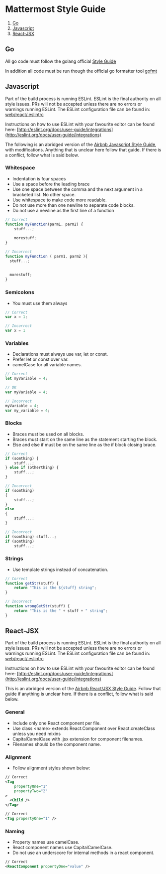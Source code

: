 # Mattermost Style Guide

1. [Go](#go)
2. [Javascript](#javascript)
3. [React-JSX](#react-jsx)


## Go

All go code must follow the golang official [Style Guide](https://golang.org/doc/effective_go.html)

In addition all code must be run though the official go formatter tool [gofmt](https://golang.org/cmd/gofmt/)


## Javascript

Part of the build process is running ESLint. ESLint is the final authority on all style issues. PRs will not be accepted unless there are no errors or warnings running ESLint. The ESLint configuration file can be found in: [web/react/.eslintrc](https://github.com/mattermost/platform/blob/master/web/react/.eslintrc.json)

Instructions on how to use ESLint with your favourite editor can be found here: [http://eslint.org/docs/user-guide/integrations](http://eslint.org/docs/user-guide/integrations)

The following is an abridged version of the [Airbnb Javascript Style Guide](https://github.com/airbnb/javascript/blob/master/README.md#airbnb-javascript-style-guide-), with modifications. Anything that is unclear here follow that guide. If there is a conflict, follow what is said below. 

### Whitespace

- Indentation is four spaces
- Use a space before the leading brace
- Use one space between the comma and the next argument in a bracketed list. No other space.
- Use whitespace to make code more readable.
- Do not use more than one newline to separate code blocks. 
- Do not use a newline as the first line of a function

```javascript
// Correct
function myFunction(parm1, parm2) {
    stuff...;
  
    morestuff;
}

// Incorrect
function myFunction ( parm1, parm2 ){
  stuff...;
    
    
  morestuff;
}

```

### Semicolons

- You must use them always

```javascript
// Correct
var x = 1;

// Incorrect
var x = 1
```

### Variables

- Declarations must always use var, let or const.
- Prefer let or const over var.
- camelCase for all variable names.

```javascript
// Correct
let myVariable = 4;

// OK
var myVariable = 4;

// Incorrect
myVariable = 4;
var my_variable = 4;
```

### Blocks

- Braces must be used on all blocks.
- Braces must start on the same line as the statement starting the block.
- Else and else if must be on the same line as the if block closing brace.

```javascript
// Correct
if (somthing) {
    stuff...;
} else if (otherthing) {
    stuff...;
}

// Incorrect
if (somthing)
{
    stuff...;
}
else
{
    stuff...;
}

// Incorrect
if (somthing) stuff...;
if (somthing)
    stuff...;

```

### Strings

- Use template strings instead of concatenation.

```javascript
// Correct
function getStr(stuff) {
    return "This is the ${stuff} string";
}

// Incorrect
function wrongGetStr(stuff) {
    return "This is the " + stuff + " string";
}
```

## React-JSX

Part of the build process is running ESLint. ESLint is the final authority on all style issues. PRs will not be accepted unless there are no errors or warnings running ESLint. The ESLint configuration file can be found in: [web/react/.eslintrc](https://github.com/mattermost/platform/blob/master/web/react/.eslintrc.json)

Instructions on how to use ESLint with your favourite editor can be found here: [http://eslint.org/docs/user-guide/integrations](http://eslint.org/docs/user-guide/integrations)

This is an abridged version of the [Airbnb React/JSX Style Guide](https://github.com/airbnb/javascript/tree/master/react#airbnb-reactjsx-style-guide). Follow that guide if anything is unclear here. If there is a conflict, follow what is said below. 

### General

- Include only one React component per file.
- Use class \<name\> extends React.Component over React.createClass unless you need mixins
- CapitalCamelCase with .jsx extension for component filenames.
- Filenames should be the component name.

### Alignment

- Follow alignment styles shown below:
```xml
// Correct
<Tag
    propertyOne="1"
    propertyTwo="2"
>
  <Child />
</Tag>

// Correct
<Tag propertyOne="1" />
```

### Naming

- Property names use camelCase.
- React component names use CapitalCamelCase.
- Do not use an underscore for internal methods in a react component. 

```xml
// Correct
<ReactComponent propertyOne="value" />
```
